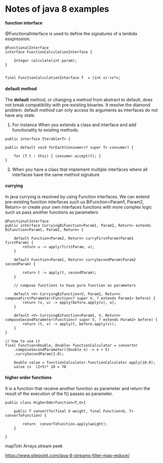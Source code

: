 # Notes of java 8 examples
 

#### function interface

@FunctionalInterface is used to define the signatures of a lambda esxpression.

```
@FunctionalInterface
interface FunctionCalculationInterface {

	Integer calculate(int param);
}


final FunctionCalculationInterface f  = (int x)->x*x;
```

#### default method

The **default** method, or changing a method from abstract to default, does not break compatibility with pre-existing binaries.
It resolve the diamond problem. default method can only access its arguments as interfaces do not have any state.

1) For instance  When you extends a class and interface and add functionality to existing methods.

```
public interface Iterable<T> {

public default void forEach(Consumer<? super T> consumer) {

    for (T t : this) { consumer.accept(t); }
}
```
2) When you have a class that implement multiple interfaces where all interfaces have the same method signature


#### currying
In java currying is resolved by using Function interfaces. We can extend pre-existing function interfaces such us BiFunction<Param1, Param2, Return> or 
create your own interfaces functions with more complex logic such us pass another functions as parameters

```
@FunctionalInterface
public interface CurryingBiFunction<Param1, Param2, Return> extends BiFunction<Param1, Param2, Return> {

	default Function<Param2, Return> curryFirstParam(Param1 firstParam) {
		return u -> apply(firstParam, u);
	}

	default Function<Param1, Return> currySecondParam(Param2 secondParam) {

		return t -> apply(t, secondParam);
	}

	// compose functions to have pure function as parameters

	default <V> CurryingBiFunction<V, Param2, Return> composeFirstParameter(Function<? super V, ? extends Param1> before) {
		return (v, u) -> apply(before.apply(v), u);
	}

	default <V> CurryingBiFunction<Param1, V, Return> composeSecondParameter(Function<? super V, ? extends Param2> before) {
		return (t, v) -> apply(t, before.apply(v));
	}
}

// how to use it 
final Function<Double, Double> functionCalculator = converter
    .composeSecondParameter((Double n) -> n + 5)
    .currySecondParam(2.0);
    
    Double value = functionCalculator.functionCalculator.apply(10.0);
    value is  (2+5)* 10 = 70
```

 

#### higher order functions

It is a function that receive another function as parameter and return the result of the execution of the f() passes as parameter.
```
public class HigherOderFunction<T,U>{

	public T convertTo(final U weight, final Function<U, T> converToFunction) {

		return  converToFunction.apply(weight);
	}

}
```

mapToIn
Arrays.stream 
peek

https://www.sitepoint.com/java-8-streams-filter-map-reduce/